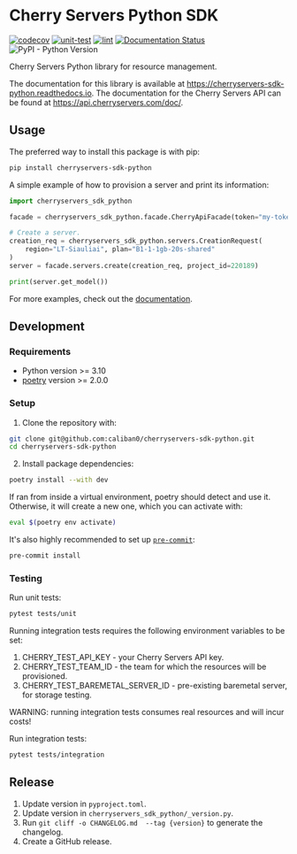 # Cherry Servers Python SDK

[![codecov](https://codecov.io/gh/cherryservers/cherryservers-sdk-python/graph/badge.svg?token=tQY8jXwiZS)](https://codecov.io/gh/cherryservers/cherryservers-sdk-python)
[![unit-test](https://github.com/cherryservers/cherryservers-sdk-python/actions/workflows/unit-test.yml/badge.svg)](https://github.com/cherryservers/cherryservers-sdk-python/actions/workflows/unit-test.yml)
[![lint](https://github.com/cherryservers/cherryservers-sdk-python/actions/workflows/lint.yml/badge.svg)](https://github.com/cherryservers/cherryservers-sdk-python/actions/workflows/lint.yml)
[![Documentation Status](https://readthedocs.org/projects/cherryservers-sdk-python/badge/?version=latest)](https://cherryservers-sdk-python.readthedocs.io/en/latest/?badge=latest)
![PyPI - Python Version](https://img.shields.io/pypi/pyversions/cherryservers-sdk-python?pypiBaseUrl=https%3A%2F%2Ftest.pypi.org)

Cherry Servers Python library for resource management.

The documentation for this library is available at https://cherryservers-sdk-python.readthedocs.io.
The documentation for the Cherry Servers API can be found at https://api.cherryservers.com/doc/.

## Usage

The preferred way to install this package is with pip:

```sh
pip install cherryservers-sdk-python
```

A simple example of how to provision a server and print its information:

```python
import cherryservers_sdk_python

facade = cherryservers_sdk_python.facade.CherryApiFacade(token="my-token")

# Create a server.
creation_req = cherryservers_sdk_python.servers.CreationRequest(
    region="LT-Siauliai", plan="B1-1-1gb-20s-shared"
)
server = facade.servers.create(creation_req, project_id=220189)

print(server.get_model())
```
For more examples, check out the [documentation](https://cherryservers-sdk-python.readthedocs.io).

## Development

### Requirements

* Python version >= 3.10
* [poetry](https://python-poetry.org/) version >= 2.0.0

### Setup

1. Clone the repository with:
```sh
git clone git@github.com:caliban0/cherryservers-sdk-python.git
cd cherryservers-sdk-python
```
2. Install package dependencies:
```sh
poetry install --with dev
```
If ran from inside a virtual environment, poetry should detect and use it.
Otherwise, it will create a new one, which you can activate with:
```sh
eval $(poetry env activate)
```
It's also highly recommended to set up [`pre-commit`](https://pre-commit.com/):
```sh
pre-commit install
```

### Testing

Run unit tests:
```sh
pytest tests/unit
```

Running integration tests requires the following environment variables to be set:
1. CHERRY_TEST_API_KEY - your Cherry Servers API key.
2. CHERRY_TEST_TEAM_ID - the team for which the resources will be provisioned.
3. CHERRY_TEST_BAREMETAL_SERVER_ID -  pre-existing baremetal server, for storage testing.

WARNING: running integration tests consumes real resources and will incur costs!

Run integration tests:
```sh
pytest tests/integration
```

## Release

1. Update version in `pyproject.toml`.
2. Update version in `cherryservers_sdk_python/_version.py`.
3. Run `git cliff -o CHANGELOG.md  --tag {version}` to generate the changelog.
4. Create a GitHub release.
